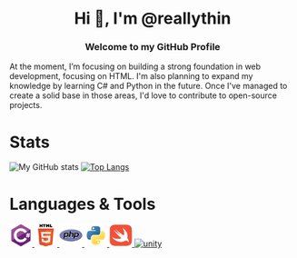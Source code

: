 <h1 align="center">Hi 👋, I'm @reallythin</h1>
<h3 align="center">Welcome to my GitHub Profile</h3>
At the moment, I’m focusing on building a strong foundation in web development, focusing on HTML. I'm also planning to expand my knowledge by learning C# and Python in the future. Once I've managed to create a solid base in those areas, I'd love to contribute to open-source projects.
<!--- No secret info here ;) --->

# Stats
![My GitHub stats](https://github-readme-stats.vercel.app/api?username=reallythin&show_icons=true&theme=default) [![Top Langs](https://github-readme-stats.vercel.app/api/top-langs/?username=reallythin)](https://github.com/reallythin/github-readme-stats)

# Languages & Tools
<p align="left"> <a href="https://www.w3schools.com/cs/" target="_blank" rel="noreferrer"> <img src="https://raw.githubusercontent.com/devicons/devicon/master/icons/csharp/csharp-original.svg" alt="csharp" width="40" height="40"/> </a> <a href="https://www.w3.org/html/" target="_blank" rel="noreferrer"> <img src="https://raw.githubusercontent.com/devicons/devicon/master/icons/html5/html5-original-wordmark.svg" alt="html5" width="40" height="40"/> </a> <a href="https://www.php.net" target="_blank" rel="noreferrer"> <img src="https://raw.githubusercontent.com/devicons/devicon/master/icons/php/php-original.svg" alt="php" width="40" height="40"/> </a> <a href="https://www.python.org" target="_blank" rel="noreferrer"> <img src="https://raw.githubusercontent.com/devicons/devicon/master/icons/python/python-original.svg" alt="python" width="40" height="40"/> </a> <a href="https://developer.apple.com/swift/" target="_blank" rel="noreferrer"> <img src="https://raw.githubusercontent.com/devicons/devicon/master/icons/swift/swift-original.svg" alt="swift" width="40" height="40"/> </a> <a href="https://unity.com/" target="_blank" rel="noreferrer"> <img src="https://www.vectorlogo.zone/logos/unity3d/unity3d-icon.svg" alt="unity" width="40" height="40"/> </a> </p> 
